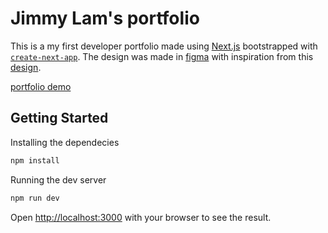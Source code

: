 # Jimmy Lam's portfolio
This is a my first developer portfolio made using [Next.js](https://nextjs.org/) bootstrapped with [`create-next-app`](https://github.com/vercel/next.js/tree/canary/packages/create-next-app). The design was made in [figma](https://www.figma.com/file/42h7nlOXdb1j5dAnuB0d1L/Portfolio-site-design?node-id=0%3A1) with inspiration from this [design](https://www.behance.net/gallery/63164537/Tura-UI-Design).

[portfolio demo](demo/portfolio.gif)

## Getting Started

Installing the dependecies

```bash
npm install
```

Running the dev server
```bash
npm run dev
```

Open [http://localhost:3000](http://localhost:3000) with your browser to see the result.





